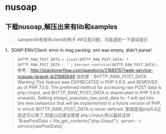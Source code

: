# nusoap
## 下载nusoap,解压出来有lib和samples
>samples中有很多client的例子
##注意问题，可能遇到一下错误提示

1、SOAP-ENV:Client: error in msg parsing: xml was empty, didn't parse!
>`$HTTP_RAW_POST_DATA = isset($HTTP_RAW_POST_DATA) ? $HTTP_RAW_POST_DATA : '';`
>`$server->service($HTTP_RAW_POST_DATA);`
>参考：http://stackoverflow.com/questions/21685157/web-service-nusoap-laravel-4/21685649
>说的是：$HTTP_RAW_POST_DATA 
>Warning This feature was DEPRECATED in PHP 5.6.0, and REMOVED as of PHP 7.0.0.
>The preferred method for accessing raw POST data is php://input, and $HTTP_RAW_POST_DATA is deprecated in PHP 5.6.0 onwards. Setting always_populate_raw_post_data to -1 will opt into the new behaviour that will be implemented in a future version of PHP, in which $HTTP_RAW_POST_DATA is never defined. 
那就是说php5.6之前还可以用了,但是以后建议使用 php://input,所以最好这样：
>`$rawPostData = file_get_contents("php://input");`
>`$server->service($rawPostData);`
